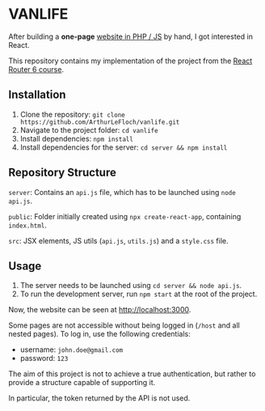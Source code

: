 # VANLIFE

After building a **one-page** [website in PHP / JS](https://github.com/ArthurLeFloch/Garage) by hand, I got interested in React.

This repository contains my implementation of the project from the [React Router 6 course](https://youtu.be/nDGA3km5He4).

## Installation
1. Clone the repository: `git clone https://github.com/ArthurLeFloch/vanlife.git`
2. Navigate to the project folder: `cd vanlife`
3. Install dependencies: `npm install`
4. Install dependencies for the server: `cd server && npm install`

## Repository Structure
`server`:
Contains an `api.js` file, which has to be launched using `node api.js`.
  
`public`:
Folder initially created using `npx create-react-app`, containing `index.html`.

`src`:
JSX elements, JS utils (`api.js`, `utils.js`) and a `style.css` file.

## Usage
1. The server needs to be launched using `cd server && node api.js`.
2. To run the development server, run `npm start` at the root of the project.

Now, the website can be seen at [http://localhost:3000](http://localhost:3000).

Some pages are not accessible without being logged in (`/host` and all nested pages). To log in, use the following credentials:
- username: `john.doe@gmail.com`
- password: `123`

The aim of this project is not to achieve a true authentication, but rather to provide a structure capable of supporting it.

In particular, the token returned by the API is not used.
